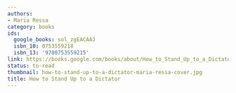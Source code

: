 ```yaml
---
authors:
- Maria Ressa
category: books
ids:
  google_books: sol_zgEACAAJ
  isbn_10: 0753559218
  isbn_13: '9780753559215'
link: https://books.google.com/books/about/How_to_Stand_Up_to_a_Dictator.html?hl=&id=sol_zgEACAAJ
status: to-read
thumbnail: how-to-stand-up-to-a-dictator-maria-ressa-cover.jpg
title: How to Stand Up to a Dictator
---
```

